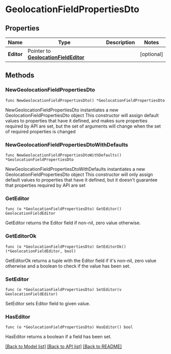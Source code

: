 # GeolocationFieldPropertiesDto

## Properties

Name | Type | Description | Notes
------------ | ------------- | ------------- | -------------
**Editor** | Pointer to [**GeolocationFieldEditor**](GeolocationFieldEditor.md) |  | [optional] 

## Methods

### NewGeolocationFieldPropertiesDto

`func NewGeolocationFieldPropertiesDto() *GeolocationFieldPropertiesDto`

NewGeolocationFieldPropertiesDto instantiates a new GeolocationFieldPropertiesDto object
This constructor will assign default values to properties that have it defined,
and makes sure properties required by API are set, but the set of arguments
will change when the set of required properties is changed

### NewGeolocationFieldPropertiesDtoWithDefaults

`func NewGeolocationFieldPropertiesDtoWithDefaults() *GeolocationFieldPropertiesDto`

NewGeolocationFieldPropertiesDtoWithDefaults instantiates a new GeolocationFieldPropertiesDto object
This constructor will only assign default values to properties that have it defined,
but it doesn't guarantee that properties required by API are set

### GetEditor

`func (o *GeolocationFieldPropertiesDto) GetEditor() GeolocationFieldEditor`

GetEditor returns the Editor field if non-nil, zero value otherwise.

### GetEditorOk

`func (o *GeolocationFieldPropertiesDto) GetEditorOk() (*GeolocationFieldEditor, bool)`

GetEditorOk returns a tuple with the Editor field if it's non-nil, zero value otherwise
and a boolean to check if the value has been set.

### SetEditor

`func (o *GeolocationFieldPropertiesDto) SetEditor(v GeolocationFieldEditor)`

SetEditor sets Editor field to given value.

### HasEditor

`func (o *GeolocationFieldPropertiesDto) HasEditor() bool`

HasEditor returns a boolean if a field has been set.


[[Back to Model list]](../README.md#documentation-for-models) [[Back to API list]](../README.md#documentation-for-api-endpoints) [[Back to README]](../README.md)


